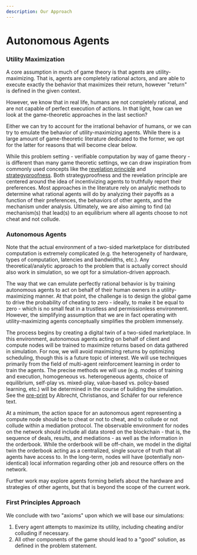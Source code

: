 ```yaml
---
description: Our Approach
---
```


# Autonomous Agents

### Utility Maximization

A core assumption in much of game theory is that agents are utility-maximizing. That is, agents are completely rational actors, and are able to execute exactly the behavior that maximizes their return, however "return" is defined in the given context.

However, we know that in real life, humans are not completely rational, and are not capable of perfect execution of actions. In that light, how can we look at the game-theoretic approaches in the last section?

Either we can try to account for the irrational behavior of humans, or we can try to emulate the behavior of utility-maximizing agents. While there is a large amount of game-theoretic literature dedicated to the former, we opt for the latter for reasons that will become clear below.

While this problem setting - verifiable computation by way of game theory - is different than many game theoretic settings, we can draw inspiration from commonly used concepts like the [revelation principle](https://en.wikipedia.org/wiki/Revelation\_principle) and [strategyproofness](https://en.wikipedia.org/wiki/Strategyproofness). Both strategyproofness and the revelation principle are centered around the idea of incentivizing agents to truthfully report their preferences. Most approaches in the literature rely on analytic methods to determine what rational agents will do by analyzing their payoffs as a function of their preferences, the behaviors of other agents, and the mechanism under analysis. Ultimately, we are also aiming to find (a) mechanism(s) that lead(s) to an equilibrium where all agents choose to not cheat and not collude.

### Autonomous Agents

Note that the actual environment of a two-sided marketplace for distributed computation is extremely complicated (e.g. the heterogeneity of hardware, types of computation, latencies and bandwidths, etc.). Any theoretical/analytic approach to the problem that is actually correct should also work in simulation, so we opt for a simulation-driven approach.

The way that we can emulate perfectly rational behavior is by training autonomous agents to act on behalf of their human owners in a utility-maximizing manner. At that point, the challenge is to design the global game to drive the probability of cheating to zero - ideally, to make it be equal to zero - which is no small feat in a trustless and permissionless environment. However, the simplifying assumption that we are in fact operating with utility-maximizing agents conceptually simplifies the problem immensely.

The process begins by creating a digital twin of a two-sided marketplace. In this environment, autonomous agents acting on behalf of client and compute nodes will be trained to maximize returns based on data gathered in simulation. For now, we will avoid maximizing returns by optimizing scheduling, though this is a future topic of interest. We will use techniques primarily from the field of multi-agent reinforcement learning in order to train the agents. The precise methods we will use (e.g. modes of training and execution, homogeneous vs. heterogeneous agents, choice of equilibrium, self-play vs. mixed-play, value-based vs. policy-based learning, etc.) will be determined in the course of building the simulation. See the [pre-print](https://www.marl-book.com/) by Albrecht, Christianos, and Schäfer for our reference text.

At a minimum, the action space for an autonomous agent representing a compute node should be to cheat or not to cheat, and to collude or not collude within a mediation protocol. The observable environment for nodes on the network should include all data stored on the blockchain - that is, the sequence of deals, results, and mediations - as well as the information in the orderbook. While the orderbook will be off-chain, we model in the digital twin the orderbook acting as a centralized, single source of truth that all agents have access to. In the long-term, nodes will have (potentially non-identical) local information regarding other job and resource offers on the network.

Further work may explore agents forming beliefs about the hardware and strategies of other agents, but that is beyond the scope of the current work.

### First Principles Approach

We conclude with two "axioms" upon which we will base our simulations:

1. Every agent attempts to maximize its utility, including cheating and/or colluding if necessary.
2. All other components of the game should lead to a "good" solution, as defined in the problem statement.
